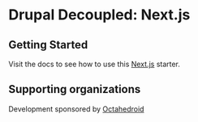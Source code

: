 # Drupal Decoupled: Next.js

## Getting Started

Visit the docs to see how to use this [Next.js](https://drupal-decoupled.octahedroid.com/docs/getting-started/quickstart/next) starter.

## Supporting organizations

Development sponsored by [Octahedroid](https://octahedroid.com/)
